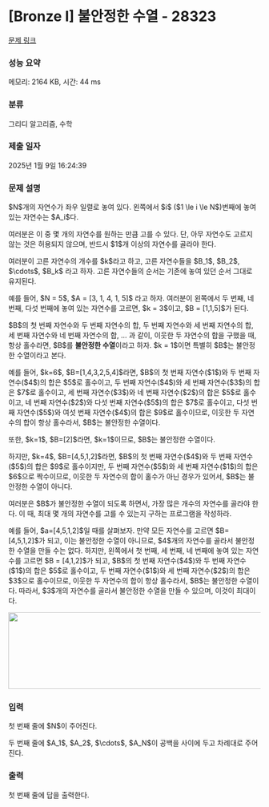 # [Bronze I] 불안정한 수열 - 28323 

[문제 링크](https://www.acmicpc.net/problem/28323) 

### 성능 요약

메모리: 2164 KB, 시간: 44 ms

### 분류

그리디 알고리즘, 수학

### 제출 일자

2025년 1월 9일 16:24:39

### 문제 설명

<p>$N$개의 자연수가 좌우 일렬로 놓여 있다. 왼쪽에서 $i$ ($1 \le i \le N$)번째에 놓여 있는 자연수는 $A_i$다.</p>

<p>여러분은 이 중 몇 개의 자연수를 원하는 만큼 고를 수 있다. 단, 아무 자연수도 고르지 않는 것은 허용되지 않으며, 반드시 $1$개 이상의 자연수를 골라야 한다.</p>

<p>여러분이 고른 자연수의 개수를 $k$라고 하고, 고른 자연수들을 $B_1$, $B_2$, $\cdots$, $B_k$ 라고 하자. 고른 자연수들의 순서는 기존에 놓여 있던 순서 그대로 유지된다.</p>

<p>예를 들어, $N = 5$, $A = [3, 1, 4, 1, 5]$ 라고 하자. 여러분이 왼쪽에서 두 번째, 네 번째, 다섯 번째에 놓여 있는 자연수를 고르면, $k = 3$이고, $B = [1,1,5]$가 된다.</p>

<p>$B$의 첫 번째 자연수와 두 번째 자연수의 합, 두 번째 자연수와 세 번째 자연수의 합, 세 번째 자연수와 네 번째 자연수의 합, ... 과 같이, 이웃한 두 자연수의 합을 구했을 때, 항상 홀수라면, $B$를 <strong>불안정한 수열</strong>이라고 하자. $k = 1$이면 특별히 $B$는 불안정한 수열이라고 본다.</p>

<p>예를 들어, $k=6$, $B=[1,4,3,2,5,4]$라면, $B$의 첫 번째 자연수($1$)와 두 번째 자연수($4$)의 합은 $5$로 홀수이고, 두 번째 자연수($4$)와 세 번째 자연수($3$)의 합은 $7$로 홀수이고, 세 번째 자연수($3$)와 네 번째 자연수($2$)의 합은 $5$로 홀수이고, 네 번째 자연수($2$)와 다섯 번째 자연수($5$)의 합은 $7$로 홀수이고, 다섯 번째 자연수($5$)와 여섯 번째 자연수($4$)의 합은 $9$로 홀수이므로, 이웃한 두 자연수의 합이 항상 홀수라서, $B$는 불안정한 수열이다.</p>

<p>또한, $k=1$, $B=[2]$라면, $k=1$이므로, $B$는 불안정한 수열이다.</p>

<p>하지만, $k=4$, $B=[4,5,1,2]$라면, $B$의 첫 번째 자연수($4$)와 두 번째 자연수($5$)의 합은 $9$로 홀수이지만, 두 번째 자연수($5$)와 세 번째 자연수($1$)의 합은 $6$으로 짝수이므로, 이웃한 두 자연수의 합이 홀수가 아닌 경우가 있어서, $B$는 불안정한 수열이 아니다.</p>

<p>여러분은 $B$가 불안정한 수열이 되도록 하면서, 가장 많은 개수의 자연수를 골라야 한다. 이 때, 최대 몇 개의 자연수를 고를 수 있는지 구하는 프로그램을 작성하라.</p>

<p>예를 들어, $a=[4,5,1,2]$일 때를 살펴보자. 만약 모든 자연수를 고르면 $B=[4,5,1,2]$가 되고, 이는 불안정한 수열이 아니므로, $4$개의 자연수를 골라서 불안정한 수열을 만들 수는 없다. 하지만, 왼쪽에서 첫 번째, 세 번째, 네 번째에 놓여 있는 자연수를 고르면 $B = [4,1,2]$가 되고, $B$의 첫 번째 자연수($4$)와 두 번째 자연수($1$)의 합은 $5$로 홀수이고, 두 번째 자연수($1$)와 세 번째 자연수($2$)의 합은 $3$으로 홀수이므로, 이웃한 두 자연수의 합이 항상 홀수라서, $B$는 불안정한 수열이다. 따라서, $3$개의 자연수를 골라서 불안정한 수열을 만들 수 있으며, 이것이 최대이다.</p>

<p style="text-align: center;"><img alt="" src="" style="width: 513px; height: 153px;"></p>

### 입력 

 <p>첫 번째 줄에 $N$이 주어진다.</p>

<p>두 번째 줄에 $A_1$, $A_2$, $\cdots$, $A_N$이 공백을 사이에 두고 차례대로 주어진다.</p>

### 출력 

 <p>첫 번째 줄에 답을 출력한다.</p>

